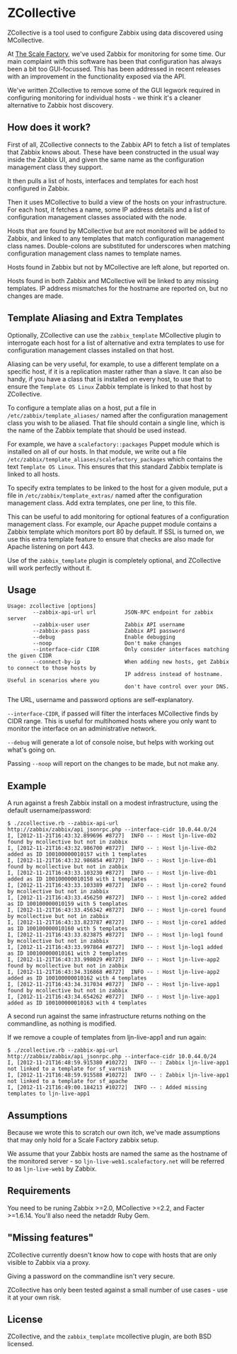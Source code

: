 # ZCollective

ZCollective is a tool used to configure Zabbix using data discovered using MCollective.

At [The Scale Factory](http://www.scalefactory.com/), we've used Zabbix for monitoring for some time.  Our main complaint with this software has been that configuration has always been a bit too GUI-focussed.  This has been addressed in recent releases with an improvement in the functionality exposed via the API.

We've written ZCollective to remove some of the GUI legwork required in configuring monitoring for individual hosts - we think it's a cleaner alternative to Zabbix host discovery.

## How does it work?

First of all, ZCollective connects to the Zabbix API to fetch a list of templates that Zabbix knows about.  These have been constructed in the usual way inside the Zabbix UI, and given the same name as the configuration management class they support.

It then pulls a list of hosts, interfaces and templates for each host configured in Zabbix.

Then it uses MCollective to build a view of the hosts on your infrastructure.  For each host, it fetches a name, some IP address details and a list of configuration management classes associated with the node.

Hosts that are found by MCollective but are not monitored will be added to Zabbix, and linked to any templates that match configuration management class names.  Double-colons are substituted for underscores when matching configuration management class names to template names.

Hosts found in Zabbix but not by MCollective are left alone, but reported on.

Hosts found in both Zabbix and MCollective will be linked to any missing templates.  IP address mismatches for the hostname are reported on, but no changes are made.

## Template Aliasing and Extra Templates

Optionally, ZCollective can use the ```zabbix_template``` MCollective plugin to interrogate each host for a list of alternative and extra templates to use for configuration management classes installed on that host.

Aliasing can be very useful, for example, to use a different template on a specific host, if it is a replication master rather than a slave. It can also be handy, if you have a class that is installed on every host, to use that to ensure the ```Template OS Linux``` Zabbix template is linked to that host by ZCollective.

To configure a template alias on a host, put a file in ```/etc/zabbix/template_aliases/``` named after the configuration management class you wish to be aliased. That file should contain a single line, which is the name of the Zabbix template that should be used instead.

For example, we have a ```scalefactory::packages``` Puppet module which is installed on all of our hosts. In that module, we write out a file ```/etc/zabbix/template_aliases/scalefactory_packages``` which contains the text ```Template OS Linux```. This ensures that this standard Zabbix template is linked to all hosts.

To specify extra templates to be linked to the host for a given module, put a file in ```/etc/zabbix/template_extras/``` named after the configuration management class. Add extra templates, one per line, to this file.

This can be useful to add monitoring for optional features of a configuration management class. For example, our Apache puppet module contains a Zabbix template which monitors port 80 by default. If SSL is turned on, we use this extra template feature to ensure that checks are also made for Apache listening on port 443.

Use of the ```zabbix_template``` plugin is completely optional, and ZCollective will work perfectly without it.

## Usage

```
Usage: zcollective [options]
        --zabbix-api-url url         JSON-RPC endpoint for zabbix server
        --zabbix-user user           Zabbix API username
        --zabbix-pass pass           Zabbix API password
        --debug                      Enable debugging
        --noop                       Don't make changes
        --interface-cidr CIDR        Only consider interfaces matching the given CIDR
        --connect-by-ip              When adding new hosts, get Zabbix to connect to those hosts by
                                     IP address instead of hostname. Useful in scenarios where you
                                     don't have control over your DNS.
```

The URL, username and password options are self-explanatory.

```--interface-CIDR```, if passed will filter the interfaces MCollective finds by CIDR range.  This is useful for multihomed hosts where you only want to monitor the interface on an administrative network.

```--debug``` will generate a lot of console noise, but helps with working out what's going on.

Passing ```--noop``` will report on the changes to be made, but not make any.




## Example

A run against a fresh Zabbix install on a modest infrastructure, using the default username/password:

```
$ ./zcollective.rb --zabbix-api-url http://zabbix/zabbix/api_jsonrpc.php --interface-cidr 10.0.44.0/24 
I, [2012-11-21T16:43:32.899696 #8727]  INFO -- : Host ljn-live-db2 found by mcollective but not in zabbix
I, [2012-11-21T16:43:32.986700 #8727]  INFO -- : Host ljn-live-db2 added as ID 100100000010157 with 1 templates
I, [2012-11-21T16:43:32.986854 #8727]  INFO -- : Host ljn-live-db1 found by mcollective but not in zabbix
I, [2012-11-21T16:43:33.103230 #8727]  INFO -- : Host ljn-live-db1 added as ID 100100000010158 with 1 templates
I, [2012-11-21T16:43:33.103389 #8727]  INFO -- : Host ljn-core2 found by mcollective but not in zabbix
I, [2012-11-21T16:43:33.456250 #8727]  INFO -- : Host ljn-core2 added as ID 100100000010159 with 5 templates
I, [2012-11-21T16:43:33.456342 #8727]  INFO -- : Host ljn-core1 found by mcollective but not in zabbix
I, [2012-11-21T16:43:33.823787 #8727]  INFO -- : Host ljn-core1 added as ID 100100000010160 with 5 templates
I, [2012-11-21T16:43:33.823875 #8727]  INFO -- : Host ljn-log1 found by mcollective but not in zabbix
I, [2012-11-21T16:43:33.997864 #8727]  INFO -- : Host ljn-log1 added as ID 100100000010161 with 2 templates
I, [2012-11-21T16:43:33.998029 #8727]  INFO -- : Host ljn-live-app2 found by mcollective but not in zabbix
I, [2012-11-21T16:43:34.316868 #8727]  INFO -- : Host ljn-live-app2 added as ID 100100000010162 with 4 templates
I, [2012-11-21T16:43:34.317034 #8727]  INFO -- : Host ljn-live-app1 found by mcollective but not in zabbix
I, [2012-11-21T16:43:34.654262 #8727]  INFO -- : Host ljn-live-app1 added as ID 100100000010163 with 4 templates
```

A second run against the same infrastructure returns nothing on the commandline, as nothing is modified.

If we remove a couple of templates from ljn-live-app1 and run again:

```
$ ./zcollective.rb --zabbix-api-url http://zabbix/zabbix/api_jsonrpc.php --interface-cidr 10.0.44.0/24 
I, [2012-11-21T16:48:59.915380 #10272]  INFO -- : Zabbix ljn-live-app1 not linked to a template for sf_varnish
I, [2012-11-21T16:48:59.915588 #10272]  INFO -- : Zabbix ljn-live-app1 not linked to a template for sf_apache
I, [2012-11-21T16:49:00.184213 #10272]  INFO -- : Added missing templates to ljn-live-app1
```

## Assumptions

Because we wrote this to scratch our own itch, we've made assumptions that may only hold for a Scale Factory zabbix setup.

We assume that your Zabbix hosts are named the same as the hostname of the monitored server - so ```ljn-live-web1.scalefactory.net``` will be referred to as ```ljn-live-web1``` by Zabbix.

## Requirements

You need to be runing Zabbix >=2.0,  MCollective >=2.2, and Facter >=1.6.14.  You'll also need the netaddr Ruby Gem.

## "Missing features"

ZCollective currently doesn't know how to cope with hosts that are only visible to Zabbix via a proxy.

Giving a password on the commandline isn't very secure.

ZCollective has only been tested against a small number of use cases - use it at your own risk.

## License

ZCollective, and the ```zabbix_template``` mcollective plugin, are both BSD licensed.
